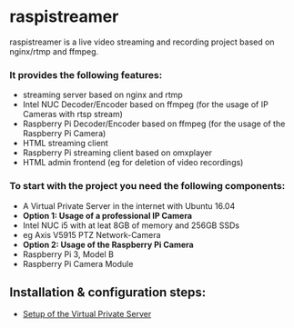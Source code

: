 # raspistreamer
raspistreamer is a live video streaming and recording project based on nginx/rtmp and ffmpeg.

### It provides the following features:
- streaming server based on nginx and rtmp
- Intel NUC Decoder/Encoder based on ffmpeg (for the usage of IP Cameras with rtsp stream)
- Raspberry Pi Decoder/Encoder based on ffmpeg (for the usage of the Raspberry Pi Camera)
- HTML streaming client
- Raspberry Pi streaming client based on omxplayer
- HTML admin frontend (eg for deletion of video recordings)

### To start with the project you need the following components:

- A Virtual Private Server in the internet with Ubuntu 16.04
- **Option 1: Usage of a professional IP Camera**
- Intel NUC i5 with at leat 8GB of memory and 256GB SSDs
- eg Axis V5915 PTZ Network-Camera
- **Option 2: Usage of the Raspberry Pi Camera**
- Raspberry Pi 3, Model B
- Raspberry Pi Camera Module

## Installation & configuration steps:
- [Setup of the Virtual Private Server](SERVER_SETUP.md)

